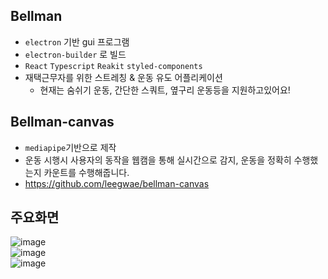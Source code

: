 ## Bellman

* `electron` 기반 gui 프로그램
* `electron-builder` 로 빌드
* `React` `Typescript` `Reakit` `styled-components`
* 재택근무자를 위한 스트레칭 & 운동 유도 어플리케이션
  * 현재는 숨쉬기 운동, 간단한 스쿼트, 옆구리 운동등을 지원하고있어요!

## Bellman-canvas 
  * `mediapipe`기반으로 제작 
  * 운동 시행시 사용자의 동작을 웹캠을 통해 실시간으로 감지, 운동을 정확히 수행했는지 카운트를 수행해줍니다.
  * https://github.com/leegwae/bellman-canvas

## 주요화면
![image](https://user-images.githubusercontent.com/50237150/144289115-79a2586e-9c0f-4b08-8d05-95bc09ecab69.png)\
![image](https://user-images.githubusercontent.com/50237150/144291312-cdcc448d-4e05-45be-be06-df752760ffe8.png)\
![image](https://user-images.githubusercontent.com/50237150/144289157-966e48cf-7af4-4fa1-bcf5-b89b2ff3eace.png)

